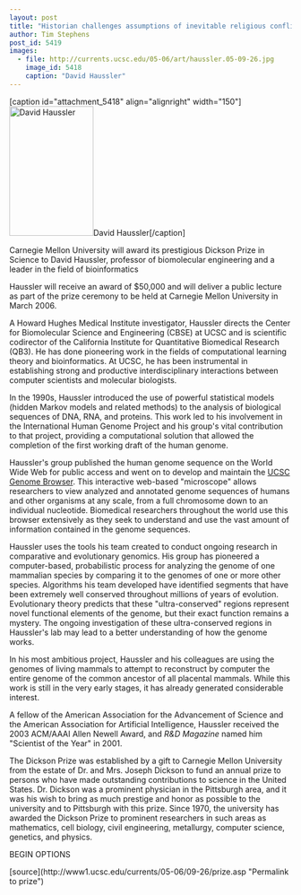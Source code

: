 ```yaml
---
layout: post
title: "Historian challenges assumptions of inevitable religious conflict"
author: Tim Stephens 
post_id: 5419
images:
  - file: http://currents.ucsc.edu/05-06/art/haussler.05-09-26.jpg
    image_id: 5418
    caption: "David Haussler"
---
```


[caption id="attachment_5418" align="alignright" width="150"]<a href="http://localhost/mysite/wp-content/uploads/2005/09/haussler.05-09-26.jpg"><img class="size-full wp-image-5418" src="http://localhost/mysite/wp-content/uploads/2005/09/haussler.05-09-26.jpg" alt="David Haussler" width="150" height="231" /></a>David Haussler[/caption]
<a name="content" id="content"></a>
<p>
  Carnegie Mellon University will award its prestigious Dickson Prize in Science to David Haussler, professor of biomolecular engineering and a leader in the field of bioinformatics
</p>
<p>
  Haussler will receive an award of $50,000 and will deliver a public lecture as part of the prize ceremony to be held at Carnegie Mellon University in March 2006.
</p>
<p>
  A Howard Hughes Medical Institute investigator, Haussler directs the Center for Biomolecular Science and Engineering (CBSE) at UCSC and is scientific codirector of the California Institute for Quantitative Biomedical Research (QB3). He has done pioneering work in the fields of computational learning theory and bioinformatics. At UCSC, he has been instrumental in establishing strong and productive interdisciplinary interactions between computer scientists and molecular biologists.
</p>
<p>
  In the 1990s, Haussler introduced the use of powerful statistical models (hidden Markov models and related methods) to the analysis of biological sequences of DNA, RNA, and proteins. This work led to his involvement in the International Human Genome Project and his group's vital contribution to that project, providing a computational solution that allowed the completion of the first working draft of the human genome.
</p>
<p>
  Haussler's group published the human genome sequence on the World Wide Web for public access and went on to develop and maintain the <a href="http://genome.ucsc.edu">UCSC Genome Browser</a>. This interactive web-based "microscope" allows researchers to view analyzed and annotated genome sequences of humans and other organisms at any scale, from a full chromosome down to an individual nucleotide. Biomedical researchers throughout the world use this browser extensively as they seek to understand and use the vast amount of information contained in the genome sequences.
</p>
<p>
  Haussler uses the tools his team created to conduct ongoing research in comparative and evolutionary genomics. His group has pioneered a computer-based, probabilistic process for analyzing the genome of one mammalian species by comparing it to the genomes of one or more other species. Algorithms his team developed have identified segments that have been extremely well conserved throughout millions of years of evolution. Evolutionary theory predicts that these "ultra-conserved" regions represent novel functional elements of the genome, but their exact function remains a mystery. The ongoing investigation of these ultra-conserved regions in Haussler's lab may lead to a better understanding of how the genome works.
</p>
<p>
  In his most ambitious project, Haussler and his colleagues are using the genomes of living mammals to attempt to reconstruct by computer the entire genome of the common ancestor of all placental mammals. While this work is still in the very early stages, it has already generated considerable interest.
</p>
<p>
  A fellow of the American Association for the Advancement of Science and the American Association for Artificial Intelligence, Haussler received the 2003 ACM/AAAI Allen Newell Award, and <i>R&amp;D Magazine</i> named him "Scientist of the Year" in 2001.
</p>
<p>
  The Dickson Prize was established by a gift to Carnegie Mellon University from the estate of Dr. and Mrs. Joseph Dickson to fund an annual prize to persons who have made outstanding contributions to science in the United States. Dr. Dickson was a prominent physician in the Pittsburgh area, and it was his wish to bring as much prestige and honor as possible to the university and to Pittsburgh with this prize. Since 1970, the university has awarded the Dickson Prize to prominent researchers in such areas as mathematics, cell biology, civil engineering, metallurgy, computer science, genetics, and physics.
</p>
<p>
  BEGIN OPTIONS <input name="t1" size="-1" type="hidden">
</p>




</p>
[source](http://www1.ucsc.edu/currents/05-06/09-26/prize.asp "Permalink to prize")
